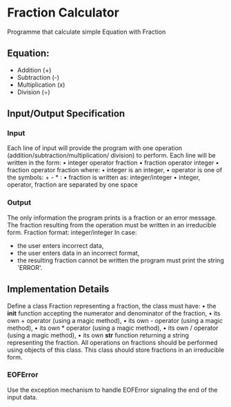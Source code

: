 # Fraction Calculator
Programme that calculate simple Equation with Fraction

## Equation:
- Addition (+)
- Subtraction (-)
- Multiplication (x)
- Division (÷)

## Input/Output Specification
### Input
Each line of input will provide the program with one operation (addition/subtraction/multiplication/
division) to perform. Each line will be written in the form:
• integer operator fraction
• fraction operator integer
• fraction operator fraction
where:
• integer is an integer,
• operator is one of the symbols: + - * :
• fraction is written as: integer/integer
• integer, operator, fraction are separated by one space
### Output
The only information the program prints is a fraction or an error message.
The fraction resulting from the operation must be written in an irreducible form. Fraction
format: integer/integer
In case:
- the user enters incorrect data,
- the user enters data in an incorrect format,
- the resulting fraction cannot be written
the program must print the string 'ERROR'.

## Implementation Details
Define a class Fraction representing a fraction, the class must have:
• the __init__ function accepting the numerator and denominator of the fraction,
• its own + operator (using a magic method),
• its own - operator (using a magic method),
• its own * operator (using a magic method),
• its own / operator (using a magic method),
• its own __str__ function returning a string representing the fraction.
All operations on fractions should be performed using objects of this class.
This class should store fractions in an irreducible form.

### EOFError 
Use the exception mechanism to handle EOFError signaling the end of the input data.
